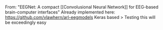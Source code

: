 From: "EEGNet: A compact [[Convolusional Neural Network]] for EEG-based brain-computer interfaces"
Already implemented here: https://github.com/vlawhern/arl-eegmodels
Keras based > Testing this will be exceedingly easy
